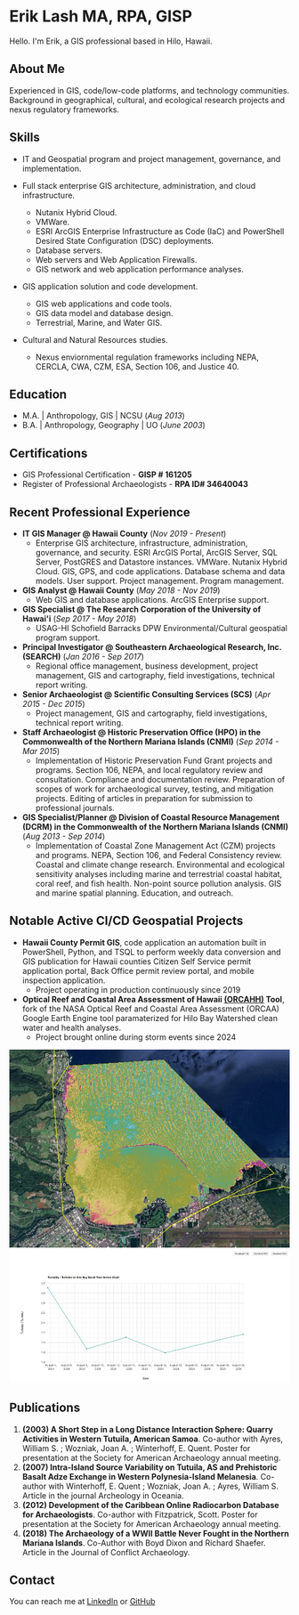 # Erik Lash MA, RPA, GISP
Hello. I'm Erik, a GIS professional based in Hilo, Hawaii.

## About Me
Experienced in GIS, code/low-code platforms, and technology communities. Background in geographical, cultural, and ecological research projects and nexus regulatory frameworks.

## Skills
* IT and Geospatial program and project management, governance, and implementation.
  
* Full stack enterprise GIS architecture, administration, and cloud infrastructure.
  * Nutanix Hybrid Cloud.
  * VMWare.
  * ESRI ArcGIS Enterprise Infrastructure as Code (IaC) and PowerShell Desired State Configuration (DSC) deployments.
  * Database servers.
  * Web servers and Web Application Firewalls.
  * GIS network and web application performance analyses.
* GIS application solution and code development.
  * GIS web applications and code tools.
  * GIS data model and database design.
  * Terrestrial, Marine, and Water GIS.
* Cultural and Natural Resources studies.
  * Nexus enviornmental regulation frameworks including NEPA, CERCLA, CWA, CZM, ESA, Section 106, and Justice 40.
  
## Education							       		
* M.A. | Anthropology, GIS | NCSU (_Aug 2013_)
* B.A. | Anthropology, Geography | UO (_June 2003_)

## Certifications
* GIS Professional Certification - **GISP # 161205**
* Register of Professional Archaeologists - **RPA ID# 34640043**

## Recent Professional Experience
* **IT GIS Manager @ Hawaii County** (_Nov 2019 - Present_)
  * Enterprise GIS architecture, infrastructure, administration, governance, and security. ESRI ArcGIS Portal, ArcGIS Server, SQL Server, PostGRES and Datastore instances. VMWare. Nutanix Hybrid Cloud. GIS, GPS, and code applications. Database schema and data models. User support. Project management. Program management.
* **GIS Analyst @ Hawaii County** (_May 2018 - Nov 2019_)
  * Web GIS and database applications. ArcGIS Enterprise support.
* **GIS Specialist @ The Research Corporation of the University of Hawai'i** (_Sep 2017 - May 2018_)
  * USAG-HI Schofield Barracks DPW Environmental/Cultural geospatial program support.
* **Principal Investigator @ Southeastern Archaeological Research, Inc. (SEARCH)** (_Jan 2016 - Sep 2017_)
  * Regional office management, business development, project management, GIS and cartography, field investigations, technical report writing.
* **Senior Archaeologist @ Scientific Consulting Services (SCS)** (_Apr 2015 - Dec 2015_)
  * Project management, GIS and cartography, field investigations, technical report writing.
* **Staff Archaeologist @ Historic Preservation Office (HPO) in the Commonwealth of the Northern Mariana Islands (CNMI)** (_Sep 2014 - Mar 2015_)
  * Implementation of Historic Preservation Fund Grant projects and programs. Section 106, NEPA, and local regulatory review and consultation. Compliance and documentation review. Preparation of scopes of work for archaeological survey, testing, and mitigation projects. Editing of articles in preparation for submission to professional journals.
* **GIS Specialist/Planner @ Division of Coastal Resource Management (DCRM) in the Commonwealth of the Northern Mariana Islands (CNMI)** (_Aug 2013 - Sep 2014_)
  * Implementation of Coastal Zone Management Act (CZM) projects and programs. NEPA, Section 106, and Federal Consistency review. Coastal and climate change research. Environmental and ecological sensitivity analyses including marine and terrestrial coastal habitat, coral reef, and fish health. Non-point source pollution analysis. GIS and marine spatial planning. Education, and outreach.

## Notable Active CI/CD Geospatial Projects
* **Hawaii County Permit GIS**, code application an automation built in PowerShell, Python, and TSQL to perform weekly data conversion and GIS publication for Hawaii counties Citizen Self Service permit application portal, Back Office permit review portal, and mobile inspection application.
  * Project operating in production continuously since 2019
* **Optical Reef and Coastal Area Assessment of Hawaii [(ORCAHH)](https://github.com/app-EL/ORCAAH) Tool**,  fork of the NASA Optical Reef and Coastal Area Assessment (ORCAA) Google Earth Engine tool paramaterized for Hilo Bay Watershed clean water and health analyses.
  * Project brought online during storm events since 2024

![Hilo Bay Turbidity Map](/assets/img/HiloBayTurbidityFNUMap.jpg)
![Hilo Bay Turbidity Time Series](/assets/img/HiloBayTurbidityTimeSeries.jpg)

## Publications
1. **(2003) A Short Step in a Long Distance Interaction Sphere: Quarry Activities in Western Tutuila, American Samoa**. Co-author with Ayres, William S.  ; Wozniak, Joan A. ; Winterhoff, E. Quent. Poster for presentation at the Society for American Archaeology annual meeting.
2. **(2007) Intra-Island Source Variability on Tutuila, AS and Prehistoric Basalt Adze Exchange in Western Polynesia-Island Melanesia**. Co-author with Winterhoff, E. Quent ; Wozniak, Joan A. ; Ayres, William S. Article in the journal Archeology in Oceania.
3. **(2012) Development of the Caribbean Online Radiocarbon Database for Archaeologists**. Co-author with Fitzpatrick, Scott. Poster for presentation at the Society for American Archaeology annual meeting.
4. **(2018) The Archaeology of a WWII Battle Never Fought in the Northern Mariana Islands**. Co-Author with Boyd Dixon and Richard Shaefer. Article in the Journal of Conflict Archaeology.

## Contact
You can reach me at [LinkedIn](https://www.linkedin.com/in/erik-lash/) or [GitHub](https://github.com/app-EL)
